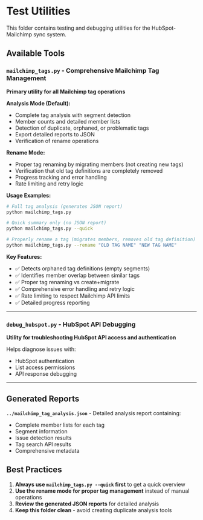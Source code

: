 # Test Utilities

This folder contains testing and debugging utilities for the HubSpot-Mailchimp sync system.

## Available Tools

### `mailchimp_tags.py` - Comprehensive Mailchimp Tag Management
**Primary utility for all Mailchimp tag operations**

**Analysis Mode (Default):**
- Complete tag analysis with segment detection
- Member counts and detailed member lists  
- Detection of duplicate, orphaned, or problematic tags
- Export detailed reports to JSON
- Verification of rename operations

**Rename Mode:**
- Proper tag renaming by migrating members (not creating new tags)
- Verification that old tag definitions are completely removed
- Progress tracking and error handling
- Rate limiting and retry logic

**Usage Examples:**
```bash
# Full tag analysis (generates JSON report)
python mailchimp_tags.py

# Quick summary only (no JSON report)
python mailchimp_tags.py --quick

# Properly rename a tag (migrates members, removes old tag definition)
python mailchimp_tags.py --rename "OLD TAG NAME" "NEW TAG NAME"
```

**Key Features:**
- ✅ Detects orphaned tag definitions (empty segments)
- ✅ Identifies member overlap between similar tags
- ✅ Proper tag renaming vs create+migrate
- ✅ Comprehensive error handling and retry logic
- ✅ Rate limiting to respect Mailchimp API limits
- ✅ Detailed progress reporting

---

### `debug_hubspot.py` - HubSpot API Debugging
**Utility for troubleshooting HubSpot API access and authentication**

Helps diagnose issues with:
- HubSpot authentication
- List access permissions
- API response debugging

---

## Generated Reports

**`../mailchimp_tag_analysis.json`** - Detailed analysis report containing:
- Complete member lists for each tag
- Segment information
- Issue detection results
- Tag search API results
- Comprehensive metadata

## Best Practices

1. **Always use `mailchimp_tags.py --quick` first** to get a quick overview
2. **Use the rename mode for proper tag management** instead of manual operations
3. **Review the generated JSON reports** for detailed analysis
4. **Keep this folder clean** - avoid creating duplicate analysis tools
